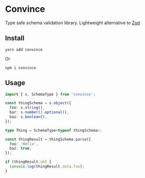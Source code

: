 # Convince

Type safe schema validation library. Lightweight alternative to [Zod](https://github.com/colinhacks/zod)

## Install

```console
yarn add convince
```

Or

```console
npm i convince
```

## Usage

```ts
import { s, SchemaType } from 'convince';

const thingSchema = s.object({
  foo: s.string(),
  bar: s.number().optional(),
  baz: s.boolean(),
});

type Thing = SchemaType<typeof thingSchema>;

const thingResult = thingSchema.parse({
  foo: 'Hello',
  baz: true,
});

if (thingResult.ok) {
  console.log(thingResult.data.foo);
}
```
